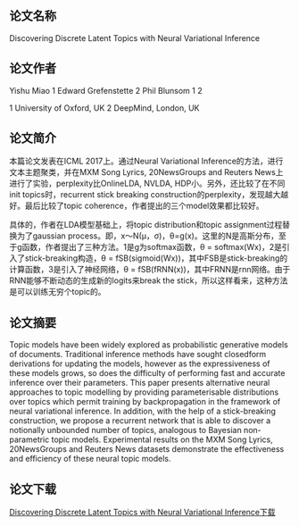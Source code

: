 ## 论文名称
Discovering Discrete Latent Topics with Neural Variational Inference

## 论文作者
Yishu Miao 1 Edward Grefenstette 2 Phil Blunsom 1 2

1 University of Oxford, UK
2 DeepMind, London, UK

## 论文简介
本篇论文发表在ICML 2017上。通过Neural Variational Inference的方法，进行文本主题聚类，并在MXM Song Lyrics, 20NewsGroups and Reuters News上进行了实验，perplexity比OnlineLDA, NVLDA, HDP小。另外，还比较了在不同init topics时，recurrent stick breaking construction的perplexity，发现越大越好。最后比较了topic coherence，作者提出的三个model效果都比较好。

具体的，作者在LDA模型基础上，将topic distribution和topic assignment过程替换为了gaussian process。即，x～N(μ，σ)，θ=g(x)。这里的N是高斯分布，至于g函数，作者提出了三种方法。1是g为softmax函数，θ = softmax(Wx)，2是引入了stick-breaking构造，θ = fSB(sigmoid(Wx))，其中FSB是stick-breaking的计算函数，3是引入了神经网络，θ = fSB(fRNN(x))，其中FRNN是rnn网络。由于RNN能够不断动态的生成新的logits来break the stick，所以这样看来，这种方法是可以训练无穷个topic的。

## 论文摘要
Topic models have been widely explored as probabilistic generative models of documents. Traditional inference methods have sought closedform derivations for updating the models, however as the expressiveness of these models grows,
so does the difficulty of performing fast and
accurate inference over their parameters. This
paper presents alternative neural approaches to
topic modelling by providing parameterisable
distributions over topics which permit training
by backpropagation in the framework of neural variational inference. In addition, with the
help of a stick-breaking construction, we propose a recurrent network that is able to discover a notionally unbounded number of topics, analogous to Bayesian non-parametric topic
models. Experimental results on the MXM
Song Lyrics, 20NewsGroups and Reuters News
datasets demonstrate the effectiveness and efficiency of these neural topic models.

## 论文下载
[Discovering Discrete Latent Topics with Neural Variational Inference下载](https://arxiv.org/pdf/1706.00359)
